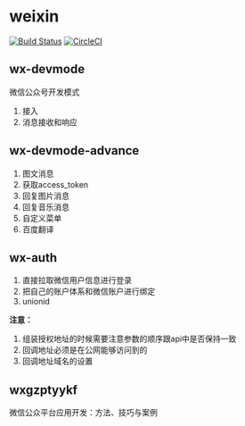 # weixin

[![Build Status](https://travis-ci.com/zkzong/weixin.svg?branch=master)](https://travis-ci.com/zkzong/weixin)
[![CircleCI](https://circleci.com/gh/zkzong/weixin.svg?style=svg)](https://circleci.com/gh/zkzong/weixin)

## wx-devmode
微信公众号开发模式
1. 接入
2. 消息接收和响应

## wx-devmode-advance
1. 图文消息
2. 获取access_token
3. 回复图片消息
4. 回复音乐消息
5. 自定义菜单
6. 百度翻译

## wx-auth
1. 直接拉取微信用户信息进行登录
2. 把自己的账户体系和微信账户进行绑定
3. unionid

**注意：**
1. 组装授权地址的时候需要注意参数的顺序跟api中是否保持一致
2. 回调地址必须是在公网能够访问到的
3. 回调地址域名的设置

## wxgzptyykf
微信公众平台应用开发：方法、技巧与案例

